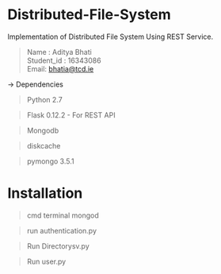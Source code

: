 # Distributed-File-System
Implementation of Distributed File System Using REST Service.

> Name : Aditya Bhati<br>
Student_id : 16343086<br>
Email: bhatia@tcd.ie

-> Dependencies
>Python 2.7

>Flask 0.12.2 - For REST API

>Mongodb

>diskcache

>pymongo 3.5.1

>
# Installation 
> cmd terminal mongod

> run authentication.py

> Run Directorysv.py

> Run user.py






